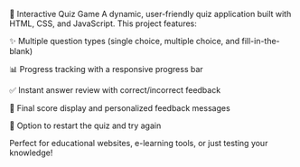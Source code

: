 🧠 Interactive Quiz Game
A dynamic, user-friendly quiz application built with HTML, CSS, and JavaScript. This project features:

✨ Multiple question types (single choice, multiple choice, and fill-in-the-blank)

📊 Progress tracking with a responsive progress bar

✅ Instant answer review with correct/incorrect feedback

🎯 Final score display and personalized feedback messages

🔁 Option to restart the quiz and try again

Perfect for educational websites, e-learning tools, or just testing your knowledge!

